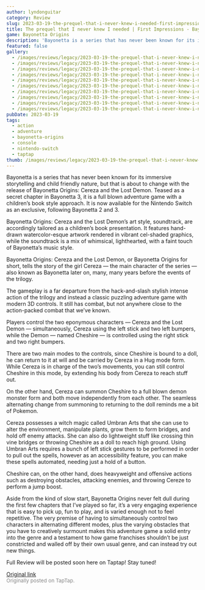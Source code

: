 ```yaml
---
author: lyndonguitar
category: Review
slug: 2023-03-19-the-prequel-that-i-never-knew-i-needed-first-impressions-bayonetta-origins
title: The prequel that I never knew I needed | First Impressions - Bayonetta Origins
game: Bayonetta Origins
description: 'Bayonetta is a series that has never been known for its immersive storytelling and child friendly nature, but that is about to change with the release of Bayonetta Origins: Cereza and the Lost Demon. Teased as a secret chapter in Bayonetta 3, it is a full blown adventure game with a children’s book style approach. It is now available for the Nintendo Switch as an exclusive, following Bayonetta 2 and 3.'
featured: false
gallery:
  - /images/reviews/legacy/2023-03-19-the-prequel-that-i-never-knew-i-needed--first-impressions---bayonetta-origins-0.avif
  - /images/reviews/legacy/2023-03-19-the-prequel-that-i-never-knew-i-needed--first-impressions---bayonetta-origins-1.avif
  - /images/reviews/legacy/2023-03-19-the-prequel-that-i-never-knew-i-needed--first-impressions---bayonetta-origins-2.avif
  - /images/reviews/legacy/2023-03-19-the-prequel-that-i-never-knew-i-needed--first-impressions---bayonetta-origins-3.avif
  - /images/reviews/legacy/2023-03-19-the-prequel-that-i-never-knew-i-needed--first-impressions---bayonetta-origins-4.avif
  - /images/reviews/legacy/2023-03-19-the-prequel-that-i-never-knew-i-needed--first-impressions---bayonetta-origins-5.avif
  - /images/reviews/legacy/2023-03-19-the-prequel-that-i-never-knew-i-needed--first-impressions---bayonetta-origins-6.avif
  - /images/reviews/legacy/2023-03-19-the-prequel-that-i-never-knew-i-needed--first-impressions---bayonetta-origins-7.avif
  - /images/reviews/legacy/2023-03-19-the-prequel-that-i-never-knew-i-needed--first-impressions---bayonetta-origins-8.avif
  - /images/reviews/legacy/2023-03-19-the-prequel-that-i-never-knew-i-needed--first-impressions---bayonetta-origins-9.avif
pubDate: 2023-03-19
tags:
  - action
  - adventure
  - bayonetta-origins
  - console
  - nintendo-switch
  - taptap
thumb: /images/reviews/legacy/2023-03-19-the-prequel-that-i-never-knew-i-needed--first-impressions---bayonetta-origins-0.avif
---
```


Bayonetta is a series that has never been known for its immersive storytelling and child friendly nature, but that is about to change with the release of Bayonetta Origins: Cereza and the Lost Demon. Teased as a secret chapter in Bayonetta 3, it is a full blown adventure game with a children’s book style approach. It is now available for the Nintendo Switch as an exclusive, following Bayonetta 2 and 3.

Bayonetta Origins: Cereza and the Lost Demon’s art style, soundtrack, are accordingly tailored as a children’s book presentation. It features hand-drawn watercolor-esque artwork rendered in vibrant cel-shaded graphics, while the soundtrack is a mix of whimsical, lighthearted, with a faint touch of Bayonetta’s music style.

Bayonetta Origins: Cereza and the Lost Demon, or Bayonetta Origins for short, tells the story of the girl Cereza — the main character of the series — also known as Bayonetta later on, many, many years before the events of the trilogy.

The gameplay is a far departure from the hack-and-slash stylish intense action of the trilogy and instead a classic puzzling adventure game with modern 3D controls. It still has combat, but not anywhere close to the action-packed combat that we’ve known.

Players control the two eponymous characters — Cereza and the Lost Demon — simultaneously, Cereza using the left stick and two left bumpers, while the Demon — named Cheshire — is controlled using the right stick and two right bumpers.

There are two main modes to the controls, since Cheshire is bound to a doll, he can return to it at will and be carried by Cereza in a Hug mode form. While Cereza is in charge of the two’s movements, you can still control Cheshire in this mode, by extending his body from Cereza to reach stuff out.

On the other hand, Cereza can summon Cheshire to a full blown demon monster form and both move independently from each other. The seamless alternating change from summoning to returning to the doll reminds me a bit of Pokemon.

Cereza possesses a witch magic called Umbran Arts that she can use to alter the environment, manipulate plants, grow them to form bridges, and hold off enemy attacks. She can also do lightweight stuff like crossing thin vine bridges or throwing Cheshire as a doll to reach high ground. Using Umbran Arts requires a bunch of left stick gestures to be performed in order to pull out the spells, however as an accessibility feature, you can make these spells automated, needing just a hold of a button.

Cheshire can, on the other hand, does heavyweight and offensive actions such as destroying obstacles, attacking enemies, and throwing Cereze to perform a jump boost.

Aside from the kind of slow start, Bayonetta Origins never felt dull during the first few chapters that I’ve played so far, it’s a very engaging experience that is easy to pick up, fun to play, and is varied enough not to feel repetitive. The very premise of having to simultaneously control two characters in alternating different modes, plus the varying obstacles that you have to creatively surmount makes this adventure game a solid entry into the genre and a testament to how game franchises shouldn’t be just constricted and walled off by their own usual genre, and can instead try out new things.

Full Review will be posted soon here on Taptap! Stay tuned!

[Original link](https://www.taptap.io/post/4839168)<br><span style="font-size: 0.95em; color: #888;">Originally posted on TapTap.</span>